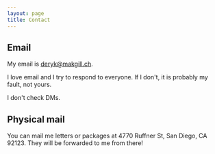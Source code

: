 ```yaml
---
layout: page
title: Contact
---
```


## Email

My email is deryk@makgill.ch. 

I love email and I try to respond to everyone. If I don't, it is probably my fault, not yours.

I don't check DMs.

## Physical mail

You can mail me letters or packages at 4770 Ruffner St, San Diego, CA 92123. They will be forwarded to me from there!
